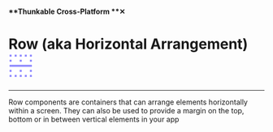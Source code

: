 #### **Thunkable Cross-Platform **✕

# Row \(aka Horizontal Arrangement\) ![](/assets/iOSviewIconRow.png)

---

Row components are containers that can arrange elements horizontally within a screen. They can also be used to provide a margin on the top, bottom or in between vertical elements in your app

